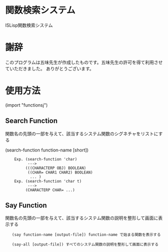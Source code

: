 # 関数検索システム
ISLisp関数検索システム

# 謝辞
このプログラムは五味先生が作成したものです。五味先生の許可を得て利用させていただきました。
ありがとうございます。

# 使用方法

(import "functionsj")


## Search Function 
関数名の先頭の一部を与えて、該当するシステム関数のシグネチャをリストにする

(search-function function-name [short])

```
    Exp. (search-function 'char) 
          --->
         (((CHARACTERP OBJ) BOOLEAN) 
          ((CHAR= CHAR1 CHAR2) BOOLEAN) 
           ... )
    Exp. (search-function 'char t) 
          --->
         (CHARACTERP CHAR= ...) 
```

## Say Function
 関数名の先頭の一部を与えて、該当するシステム関数の説明を整形して画面に表示する


```
   (say function-name [output-file]) function-name で始まる関数を表示する

   (say-all [output-file]) すべてのシステム関数の説明を整形して画面に表示する

```

